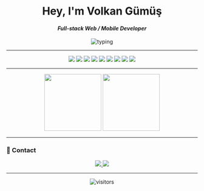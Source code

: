 <!-- Modern / Dark themed GitHub Profile README -->

<h1 align="center"> Hey, I'm <strong>Volkan Gümüş</strong>

<h4 align="center">
  <em>Full-stack Web / Mobile Developer</em>
</h4>
</h1>



<p align="center">
  <img src="https://readme-typing-svg.herokuapp.com?font=Fira+Code&size=24&duration=3000&pause=1000&color=7F9CF5&center=true&vCenter=true&width=720&lines=Software+Full-Stack+Developer;React+%2F+Next.js+%2F+C%23+%2F+WPF;Mobile+with+React+Native+%2F+Android+Studio;UI+Design+with+Figma" alt="typing">
</p>


---

<p align="center">
  <img src="https://img.shields.io/badge/React-20232A?logo=react&logoColor=61DAFB" />
  <img src="https://img.shields.io/badge/Next.js-000000?logo=next.js&logoColor=white" />
  <img src="https://img.shields.io/badge/C%23-239120?logo=csharp&logoColor=white" />
  <img src="https://img.shields.io/badge/WPF-512BD4?logo=dotnet&logoColor=white" />
  <img src="https://img.shields.io/badge/Kotlin-7F52FF?logo=kotlin&logoColor=white" />
  <img src="https://img.shields.io/badge/Android_Studio-3DDC84?logo=androidstudio&logoColor=white" />
  <img src="https://img.shields.io/badge/Figma-F24E1E?logo=figma&logoColor=white" />
  <img src="https://img.shields.io/badge/Tailwind_CSS-0F172A?logo=tailwindcss&logoColor=38BDF8" />
  <img src="https://img.shields.io/badge/Prisma-2D3748?logo=prisma&logoColor=white" />
</p>

--- 

<p align="center">
  <img src="https://github-readme-stats.vercel.app/api?username=vlkngum&show_icons=true&theme=tokyonight&hide_border=true" height="150" />
  <img src="https://github-readme-stats.vercel.app/api/top-langs/?username=vlkngum&layout=compact&theme=tokyonight&hide_border=true" height="150" />
</p>

---

### 🔗 Contact
<p align="center">
  <a href="mailto:volkan@moriayazilim.com">
    <img src="https://img.shields.io/badge/Email-%23EA4335?style=for-the-badge&logo=gmail&logoColor=white" />
  </a>
  <a href="https://www.linkedin.com/in/volkan-g%C3%BCm%C3%BC%C5%9F-987617304/">
    <img src="https://img.shields.io/badge/LinkedIn-%230A66C2?style=for-the-badge&logo=linkedin&logoColor=white" />
  </a>
</p>

---

<p align="center">
  <img src="https://visitor-badge.laobi.icu/badge?page_id=vlkngum.vlkngum&right_color=black" alt="visitors"/>
</p>
